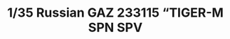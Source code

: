 ---
layout: product
title: "1/35 Russian GAZ 233115 “TIGER-M SPN SPV"
price: "4300" 
desc: "Maketa"
img_path: "/assets/img/MM-VS-010.jpg"
brand: "MENG"
available: false
special_offer: false
new: false
soon: false
cat: "010000"
subcat: "011000"
subsubcat: "00"
sifra: "MM-VS-010"
popular: true
---